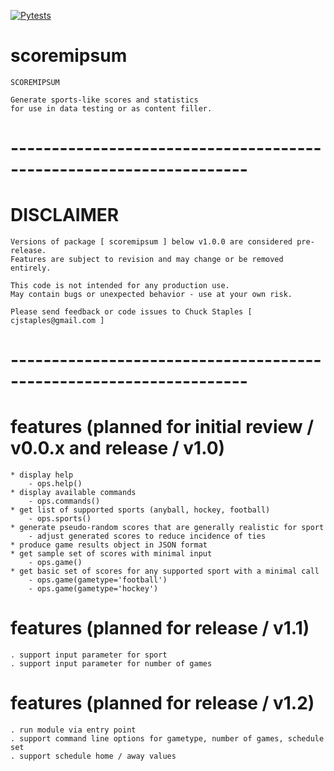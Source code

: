 [![Pytests](
https://github.com/cjstaples/scorem-ipsum/actions/workflows/python-app.yml/badge.svg?branch=master
)](https://github.com/cjstaples/scorem-ipsum/actions/workflows/python-app.yml)
# scoremipsum
    SCOREMIPSUM

    Generate sports-like scores and statistics 
    for use in data testing or as content filler. 

# -------------------------------------------------------------------
# DISCLAIMER
    Versions of package [ scoremipsum ] below v1.0.0 are considered pre-release.
    Features are subject to revision and may change or be removed entirely.

    This code is not intended for any production use.
    May contain bugs or unexpected behavior - use at your own risk. 

    Please send feedback or code issues to Chuck Staples [ cjstaples@gmail.com ]
# -------------------------------------------------------------------

# features (planned for initial review / v0.0.x and release / v1.0)
    * display help
        - ops.help()
    * display available commands
        - ops.commands()
    * get list of supported sports (anyball, hockey, football)
        - ops.sports()
    * generate pseudo-random scores that are generally realistic for sport
        - adjust generated scores to reduce incidence of ties
    * produce game results object in JSON format 
    * get sample set of scores with minimal input
        - ops.game()
    * get basic set of scores for any supported sport with a minimal call
        - ops.game(gametype='football')
        - ops.game(gametype='hockey')

# features (planned for release / v1.1)
    . support input parameter for sport
    . support input parameter for number of games
 
# features (planned for release / v1.2)
    . run module via entry point
    . support command line options for gametype, number of games, schedule set
    . support schedule home / away values
